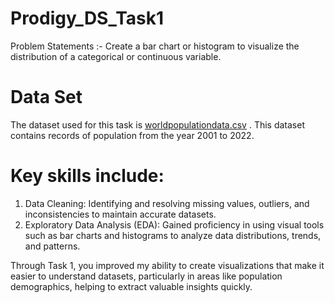 # Prodigy_DS_Task1
Problem Statements :- Create a bar chart or histogram to visualize the distribution of a categorical or continuous variable. 

# Data Set
The dataset used for this task is [worldpopulationdata.csv](https://github.com/justinmadhri/Prodigy_DS_Task1/blob/a6dc750c72e5c2f7a881db0a30677856aac4a55a/worldpopulationdata.csv) . This dataset contains records of population from the year 2001 to 2022.

# Key skills include:

1. Data Cleaning: Identifying and resolving missing values, outliers, and inconsistencies to maintain accurate datasets.
2. Exploratory Data Analysis (EDA): Gained proficiency in using visual tools such as bar charts and histograms to analyze data distributions, trends, and patterns.

Through Task 1, you improved my ability to create visualizations that make it easier to understand datasets, particularly in areas like population demographics, helping to extract valuable insights quickly.
